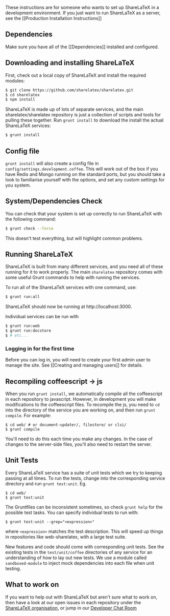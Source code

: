 These instructions are for someone who wants to set up ShareLaTeX in a development environment. If you just want to run ShareLaTeX as a server, see the [[Production Installation Instructions]]

## Dependencies

Make sure you have all of the [[Dependencies]] installed and configured.

## Downloading and installing ShareLaTeX

First, check out a local copy of ShareLaTeX and install the required modules:

```bash
$ git clone https://github.com/sharelatex/sharelatex.git
$ cd sharelatex
$ npm install
```

ShareLaTeX is made up of lots of separate services, and the main sharelatex/sharelatex repository is just a collection of scripts and tools for pulling these together. Run `grunt install` to download the install the actual ShareLaTeX services:

```bash
$ grunt install
```

## Config file

`grunt install` will also create a config file in `config/settings.development.coffee`. This will work out of the box if you have Redis and Mongo running on the standard ports, but you should take a look to familiarise yourself with the options, and set any custom settings for you system.

## System/Dependencies Check

You can check that your system is set up correctly to run ShareLaTeX with the following command:

```bash
$ grunt check --force
```

This doesn't test everything, but will highlight common problems.

## Running ShareLaTeX

ShareLaTeX is built from many different services, and you need all of these running for it to work properly. The main `sharelatex` repository comes with some useful Grunt commands to help with running the services.

To run all of the ShareLaTeX services with one command, use:

```bash
$ grunt run:all
```

ShareLaTeX should now be running at http://localhost:3000.

Individual services can be run with
```bash
$ grunt run:web
$ grunt run:docstore
$ # etc...
```

### Logging in for the first time

Before you can log in, you will need to create your first admin user to manage the site. See [[Creating and managing users]] for details.

Recompiling coffeescript -> js
------------------------------

When you run `grunt install`, we automatically compile all the coffeescript in each repository to javascript. However, in development you will make modifications to the coffeescript files. To recompile the js, you need to `cd` into the directory of the service you are working on, and then run `grunt compile`. For example:

    $ cd web/ # or document-updater/, filestore/ or clsi/
    $ grunt compile

You'll need to do this each time you make any changes. In the case of changes to the server-side files, you'll also need to restart the server.

Unit Tests
----------

Every ShareLaTeX service has a suite of unit tests which we try to keeping passing at all times. To run the tests, change into the corresponding service directory and run `grunt test:unit`. Eg.

    $ cd web/
    $ grunt test:unit

The Gruntfiles can be inconsistent sometimes, so check `grunt help` for the possible test tasks. You can specify individual tests to run with:

    $ grunt test:unit --grep="<expression>"

where `<expression>` matches the test description. This will speed up things in repositories like web-sharelatex, with a large test suite.

New features and code should come with corresponding unit tests. See the existing tests in the `test/unit/coffee` directories of any service for an understanding of how to lay out new tests. We use a module called `sandboxed-module` to inject mock dependencies into each file when unit testing.

What to work on
---------------

If you want to help out with ShareLaTeX but aren't sure what to work on, then have a look at our open issues in each repository under the [ShareLaTeX organisation](https://github.com/sharelatex), or jump in our [Developer Chat Room](http://www.hipchat.com/g1nJMcj7b)